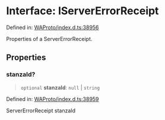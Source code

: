# Interface: IServerErrorReceipt

Defined in: [WAProto/index.d.ts:38956](https://github.com/Fokusdotid/Baileys/blob/4cdf75fe48f9b13e8084d341633612ce49e934bd/WAProto/index.d.ts#L38956)

Properties of a ServerErrorReceipt.

## Properties

### stanzaId?

> `optional` **stanzaId**: `null` \| `string`

Defined in: [WAProto/index.d.ts:38959](https://github.com/Fokusdotid/Baileys/blob/4cdf75fe48f9b13e8084d341633612ce49e934bd/WAProto/index.d.ts#L38959)

ServerErrorReceipt stanzaId
